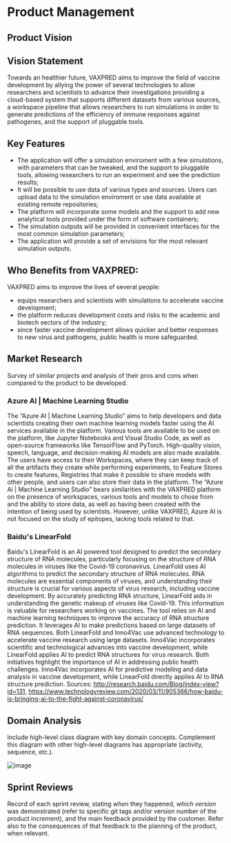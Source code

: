 # Product Management

## Product Vision

## Vision Statement

Towards an healthier future, VAXPRED aims to improve the field of vaccine development by allying the power of several technologies to allow researchers and scientists to advance their investigations providing a cloud-based system that supports different datasets from various sources, a workspace pipeline that allows researchers to run simulations in order to generate predictions of the efficiency of immune responses against pathogenes, and the support of pluggable tools.  

## Key Features

- The application will offer a simulation enviroment with a few simulations, with parameters that can be tweaked, and the support to pluggable tools, allowing researchers to run an experiment and see the prediction results;
- It will be possible to use data of various types and sources. Users can upload data to the simulation enviroment or use data available at existing remote repositories;
- The platform will incorporate some models and the support to add new analytical tools provided under the form of software containers;
- The simulation outputs will be provided in convenient interfaces for the most common simulation parameters;
- The application will provide a set of envisions for the most relevant simulation outputs.


## Who Benefits from VAXPRED:

VAXPRED aims to improve the lives of several people:
- equips researchers and scientists with simulations to accelerate vaccine development;
- the platform reduces development costs and risks to the academic and biotech sectors of the industry;
- since faster vaccine development allows quicker and better responses to new virus and pathogens, public health is more safeguarded.

## Market Research

Survey of similar projects and analysis of their pros and cons when compared to the product to be developed. 

### Azure AI | Machine Learning Studio

The “Azure AI | Machine Learning Studio” aims to help developers and data scientists creating their own machine learning models faster using the AI services available in the platform. Various tools are available to be used on the platform, like Jupyter Notebooks and Visual Studio Code, as well as open-source frameworks like TensorFlow and PyTorch. High-quality vision, speech, language, and decision-making AI models are also made available. The users have access to their Workspaces, where they can keep track of all the artifacts they create while performing experiments, to Feature Stores to create features, Registries that make it possible to share models with other people, and users can also store their data in the platform. 
The “Azure Ai | Machine Learning Studio” bears similarities with the VAXPRED platform on the presence of workspaces, various tools and models to chose from and the ability to store data, as well as having been created with the intention of being used by scientists. However, unlike VAXPRED, Azure AI is not focused on the study of epitopes, lacking tools related to that.

### Baidu's LinearFold

Baidu's LinearFold is an AI powered tool designed to predict the secondary structure of RNA molecules, particularly focusing on the structure of RNA molecules in viruses like the Covid-19 coronavirus. LinearFold uses AI algorithms to predict the secondary structure of RNA molecules. RNA molecules are essential components of viruses, and understanding their structure is crucial for various aspects of virus research, including vaccine development. By accurately predicting RNA structure, LinearFold aids in understanding the genetic makeup of viruses like Covid-19. This information is valuable for researchers working on vaccines. The tool relies on AI and machine learning techniques to improve the accuracy of RNA structure prediction. It leverages AI to make predictions based on large datasets of RNA sequences.
Both LinearFold and Inno4Vac use advanced technology to accelerate vaccine research using large datasets. Inno4Vac incorporates scientific and technological advances into vaccine development, while LinearFold applies AI to predict RNA structures for virus research. Both initiatives highlight the importance of AI in addressing public health challenges. Inno4Vac incorporates AI for predictive modeling and data analysis in vaccine development, while LinearFold directly applies AI to RNA structure prediction.
Sources: http://research.baidu.com/Blog/index-view?id=131, https://www.technologyreview.com/2020/03/11/905366/how-baidu-is-bringing-ai-to-the-fight-against-coronavirus/

## Domain Analysis

Include high-level class diagram with key domain concepts. Complement this diagram with other high-level diagrams has appropriate (activity, sequence, etc.).

![image](https://github.com/FEUP-MEIC-DS-2023-1MEIC08/VAXPRED/assets/72468538/3db4998a-e5aa-4259-8602-aeb08ef6da8b)


## Sprint Reviews

Record of each sprint review, stating *when* they happened, *which version* was demonstrated (refer to specific git tags and/or version number of the product increment), and the main feedback provided by the customer. Refer also to the consequences of that feedback to the planning of the product, when relevant.

